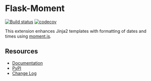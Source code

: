 Flask-Moment
============

[![Build status](https://github.com/miguelgrinberg/flask-moment/workflows/build/badge.svg)](https://github.com/miguelgrinberg/flask-moment/actions) [![codecov](https://codecov.io/gh/miguelgrinberg/flask-moment/branch/main/graph/badge.svg)](https://codecov.io/gh/miguelgrinberg/flask-moment)

This extension enhances Jinja2 templates with formatting of dates and times
using [moment.js](https://momentjs.com/).

Resources
---------

-  [Documentation](http://flask-moment.readthedocs.io/en/latest/)
-  [PyPI](https://pypi.python.org/pypi/flask-moment)
-  [Change Log](https://github.com/miguelgrinberg/flask-moment/blob/main/CHANGES.md)
